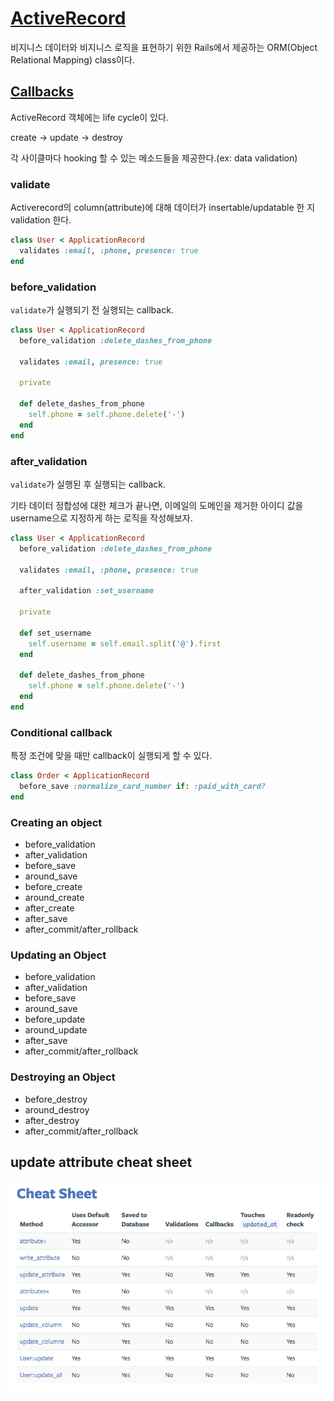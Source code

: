 # [ActiveRecord](https://guides.rorlab.org/active_record_basics.html)
비지니스 데이터와 비지니스 로직을 표현하기 위한 Rails에서 제공하는 ORM(Object Relational Mapping) class이다.

## [Callbacks](https://guides.rubyonrails.org/active_record_callbacks.html)
ActiveRecord 객체에는 life cycle이 있다. 

create -> update -> destroy

각 사이클마다 hooking 할 수 있는 메소드들을 제공한다.(ex: data validation)

### validate
Activerecord의 column(attribute)에 대해 데이터가 insertable/updatable 한 지 validation 한다.

```ruby
class User < ApplicationRecord
  validates :email, :phone, presence: true
end
```

### before_validation
`validate`가 실행되기 전 실행되는 callback.
```ruby
class User < ApplicationRecord
  before_validation :delete_dashes_from_phone
  
  validates :email, presence: true
  
  private
  
  def delete_dashes_from_phone
    self.phone = self.phone.delete('-')
  end
end
```

### after_validation
`validate`가 실행된 후 실행되는 callback.

기타 데이터 정합성에 대한 체크가 끝나면, 이메일의 도메인을 제거한 아이디 값을 username으로 지정하게 하는 로직을 작성해보자.
```ruby
class User < ApplicationRecord
  before_validation :delete_dashes_from_phone
  
  validates :email, :phone, presence: true
  
  after_validation :set_username
  
  private
  
  def set_username
    self.username = self.email.split('@').first
  end
  
  def delete_dashes_from_phone
    self.phone = self.phone.delete('-')
  end
end
```

### Conditional callback
특정 조건에 맞을 때만 callback이 실행되게 할 수 있다.
```ruby
class Order < ApplicationRecord
  before_save :normalize_card_number if: :paid_with_card?
end
```

### Creating an object
- before_validation
- after_validation
- before_save
- around_save
- before_create
- around_create
- after_create
- after_save
- after_commit/after_rollback

### Updating an Object
- before_validation
- after_validation
- before_save
- around_save
- before_update
- around_update
- after_save
- after_commit/after_rollback

### Destroying an Object
- before_destroy
- around_destroy
- after_destroy
- after_commit/after_rollback

## update attribute cheat sheet
![update attribute cheat sheet](images/active_record_update_attrs.png)
